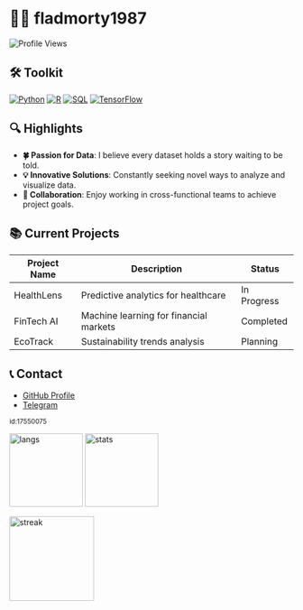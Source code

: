 # 👨‍💻 fladmorty1987
![Profile Views](https://komarev.com/ghpvc/?username=fladmorty1987&label=Profile%20Views&color=blue&style=flat)

## 🛠️ Toolkit
[![Python](https://img.shields.io/badge/Python-3.9-blue?style=flat-square&logo=python&logoColor=white)](https://www.python.org/)
[![R](https://img.shields.io/badge/R-4.1.0-blue?style=flat-square&logo=R&logoColor=white)](https://www.r-project.org/)
[![SQL](https://img.shields.io/badge/SQL-PostgreSQL-blue?style=flat-square&logo=postgresql&logoColor=white)](https://www.postgresql.org/)
[![TensorFlow](https://img.shields.io/badge/TensorFlow-2.5.0-blue?style=flat-square&logo=tensorflow&logoColor=white)](https://www.tensorflow.org/)

## 🔍 Highlights
- **🍀 Passion for Data**: I believe every dataset holds a story waiting to be told.
- **💡 Innovative Solutions**: Constantly seeking novel ways to analyze and visualize data.
- **🤝 Collaboration**: Enjoy working in cross-functional teams to achieve project goals.

## 📚 Current Projects
| Project Name | Description                             | Status     |
|--------------|-----------------------------------------|------------|
| HealthLens  | Predictive analytics for healthcare     | In Progress|
| FinTech AI   | Machine learning for financial markets  | Completed  |
| EcoTrack    | Sustainability trends analysis          | Planning   |

## 📞 Contact
- [GitHub Profile](https://github.com/fladmorty1987)  
- [Telegram](https://t.me/fladmorty1987)  

<sub>id:17550075</sub>
<p>
  <img src="https://github-readme-stats.vercel.app/api/top-langs/?username=fladmorty1987&layout=compact&theme=tokyonight" height="130" alt="langs"/>
  <img src="https://github-readme-stats.vercel.app/api?username=fladmorty1987&show_icons=true&theme=tokyonight" height="130" alt="stats"/>
</p>
<p><img src="https://streak-stats.demolab.com/?user=fladmorty1987&theme=tokyonight" height="150" alt="streak"/></p>

